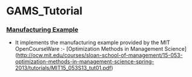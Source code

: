 # GAMS_Tutorial

### [Manufacturing Example](https://github.com/dtripathy10/GAMS_Tutorial/blob/master/manufactruring.gms)

+ It implements the manufacturing example provided by the MIT OpenCourseWare :- [Optimization Methods in Management Science]
(http://ocw.mit.edu/courses/sloan-school-of-management/15-053-optimization-methods-in-management-science-spring-2013/tutorials/MIT15_053S13_tut01.pdf)


